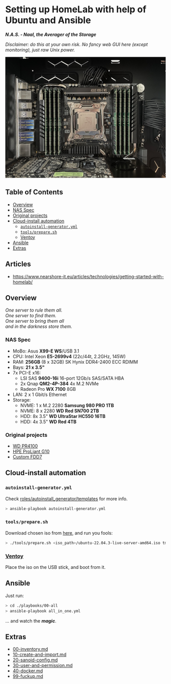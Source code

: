 # Setting up HomeLab with help of Ubuntu and Ansible

___N.A.S. - Naal, the Averager of the Storage___

_Disclaimer: do this at your own risk. No fancy web GUI here (except monitoring), just raw Unix power._

[![NAS](./img/nas.jpeg)](./img/nas.jpeg)

## Table of Contents

* [Overview](#overview)
* [NAS Spec](#nas-spec)
* [Original projects](#original-projects)
* [Cloud-install automation](#cloud-install-automation)
  * [`autoinstall-generator.yml`](#autoinstall-generatoryml)
  * [`tools/prepare.sh`](#toolspreparesh)
  * [Ventoy](#ventoy)
* [Ansible](#ansible)
* [Extras](#extras)

## Articles

* https://www.nearshore-it.eu/articles/technologies/getting-started-with-homelab/

## Overview

_One server to rule them all._<br>
_One server to find them._<br>
_One server to bring them all_<br>
_and in the darkness store them._

### NAS Spec

* MoBo: Asus __X99-E WS__/USB 3.1
* CPU: Intel Xeon __E5-2699v4__ (22c/44t, 2.2GHz, 145W)
* RAM: __256GB__ (8 x 32GB) SK Hynix DDR4-2400 ECC RDIMM
* Bays: __21 x 3.5"__
* 7x PCI-E x16:
  * LSI SAS __9400-16i__ 16-port 12Gb/s SAS/SATA HBA
  * 2x Qnap __QM2-4P-384__ 4x M.2 NVMe
  * Radeon Pro __WX 7100__ 8GB
* LAN: 2 x 1 Gbit/s Ethernet
* Storage:
  * NVME: 1 x M.2 2280 __Samsung 980 PRO 1TB__
  * NVME: 8 x 2280 __WD Red SN700 2TB__
  * HDD: 8x 3.5" __WD UltraStar HC550 16TB__
  * HDD: 4x 3.5" __WD Red 4TB__

### Original projects

* [WD PR4100](https://github.com/aamkye/ubuntu_on_WD_PRx100)
* [HPE ProLiant G10](https://github.com/aamkye/ubuntu_on_HPE_ProLiant_MS_GEN10)
* [Custom FDD7](https://github.com/aamkye/ubuntu_on_fdd7)

## Cloud-install automation

### `autoinstall-generator.yml`

Check [roles/autoinstall_generator/templates](roles/autoinstall_generator/templates) for more info.

```bash
> ansible-playbook autoinstall-generator.yml
```

### `tools/prepare.sh`

Download chosen iso from [here](https://ubuntu.com/download/server), and run you fools:

```bash
> ./tools/prepare.sh <iso_path>/ubuntu-22.04.3-live-server-amd64.iso tmp/user-data-<generated>
```

### [Ventoy](https://www.github.com/ventoy/Ventoy)

Place the iso on the USB stick, and boot from it.

## Ansible

Just run:

```bash
> cd ./playbooks/00-all
> ansible-playbook all_in_one.yml
```

... and watch the ___magic___.

## Extras

* [00-inventory.md](readme/zfs/00-inventory.md)
* [10-create-and-import.md](readme/zfs/10-create-and-import.md)
* [20-sanoid-config.md](readme/zfs/20-sanoid-config.md)
* [30-user-and-permission.md](readme/zfs/30-user-and-permission.md)
* [40-docker.md](readme/zfs/40-docker.md)
* [99-fuckup.md](readme/zfs/99-fuckup.md)

